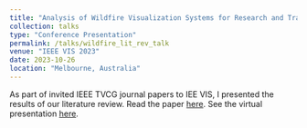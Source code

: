```yaml
---
title: "Analysis of Wildfire Visualization Systems for Research and Training: Are They up for the Challenge of the Current State of Wildfires?"
collection: talks
type: "Conference Presentation"
permalink: /talks/wildfire_lit_rev_talk
venue: "IEEE VIS 2023"
date: 2023-10-26
location: "Melbourne, Australia"
---
```


As part of invited IEEE TVCG journal papers to IEE VIS, I presented the results of our literature review.
Read the paper [here](https://catiradocortes.github.io/publications/TVCG_Wildfires).
See the virtual presentation [here](https://youtu.be/-dP0MiDUER0).